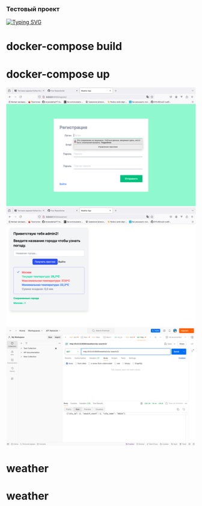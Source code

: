 ### Тестовый проект 

[![Typing SVG](https://readme-typing-svg.herokuapp.com?color=%2336BCF7&lines=Test+Project)](https://git.io/typing-svg)

# docker-compose build
# docker-compose up


<img src="https://github.com/hottabuch1987/weather/blob/main/1.png" alt="Register">

<img src="https://github.com/hottabuch1987/weather/blob/main/2.png" alt="Home">

<img src="https://github.com/hottabuch1987/weather/blob/main/3.png" alt="Postman">



# weather
# weather
